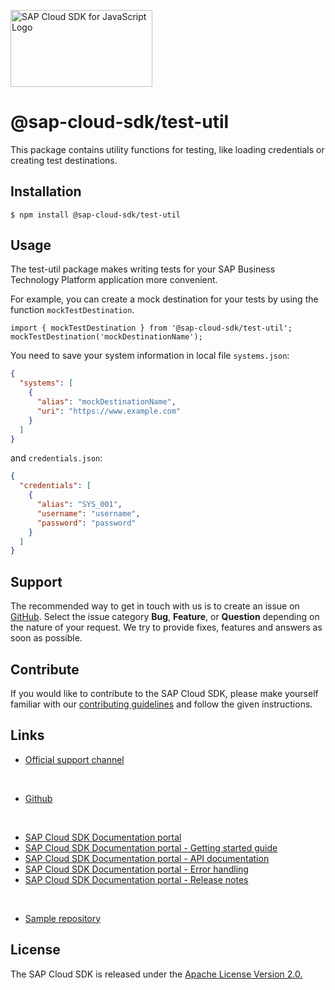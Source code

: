 <!-- sap-cloud-sdk-logo -->
<!-- This block is inserted by scripts/replace-common-readme.ts. Do not adjust it manually. -->
<a href="https://sap.com/s4sdk"><img src="https://help.sap.com/doc/2324e9c3b28748a4ae2ad08166d77675/1.0/en-US/logo-with-js.svg" alt="SAP Cloud SDK for JavaScript Logo" height="122.92" width="226.773"/></a>
<!-- sap-cloud-sdk-logo-stop -->

# @sap-cloud-sdk/test-util

This package contains utility functions for testing, like loading credentials or creating test destinations.

## Installation

```
$ npm install @sap-cloud-sdk/test-util
```

## Usage

The test-util package makes writing tests for your SAP Business Technology Platform application more convenient.

For example, you can create a mock destination for your tests by using the function `mockTestDestination`.

```
import { mockTestDestination } from '@sap-cloud-sdk/test-util';
mockTestDestination('mockDestinationName');
```

You need to save your system information in local file `systems.json`:

```json
{
  "systems": [
    {
      "alias": "mockDestinationName",
      "uri": "https://www.example.com"
    }
  ]
}
```

and `credentials.json`:

```json
{
  "credentials": [
    {
      "alias": "SYS_001",
      "username": "username",
      "password": "password"
    }
  ]
}
```

<!-- sap-cloud-sdk-common-readme -->
<!-- This block is inserted by scripts/replace-common-readme.ts. Do not adjust it manually. -->
## Support

The recommended way to get in touch with us is to create an issue on [GitHub](https://github.com/SAP/cloud-sdk-js/issues).
Select the issue category **Bug**, **Feature**, or **Question** depending on the nature of your request.
We try to provide fixes, features and answers as soon as possible.

## Contribute

If you would like to contribute to the SAP Cloud SDK, please make yourself familiar with our [contributing guidelines](https://github.com/SAP/cloud-sdk-js/blob/main/CONTRIBUTING.md) and follow the given instructions.

## Links
- [Official support channel](https://github.com/SAP/cloud-sdk-js/issues/new/choose)

<br>

- [Github](https://github.com/SAP/cloud-sdk-js)

<br>

- [SAP Cloud SDK Documentation portal](https://sap.github.io/cloud-sdk)
- [SAP Cloud SDK Documentation portal - Getting started guide](https://sap.github.io/cloud-sdk/docs/js/getting-started)
- [SAP Cloud SDK Documentation portal - API documentation](https://sap.github.io/cloud-sdk/api/latest)
- [SAP Cloud SDK Documentation portal - Error handling](https://sap.github.io/cloud-sdk/docs/js/features/error-handling)
- [SAP Cloud SDK Documentation portal - Release notes](https://sap.github.io/cloud-sdk/docs/js/release-notes)

<br>

- [Sample repository](https://github.com/SAP-samples/cloud-sdk-js)

## License

The SAP Cloud SDK is released under the [Apache License Version 2.0.](http://www.apache.org/licenses/)
<!-- sap-cloud-sdk-common-readme-stop -->
